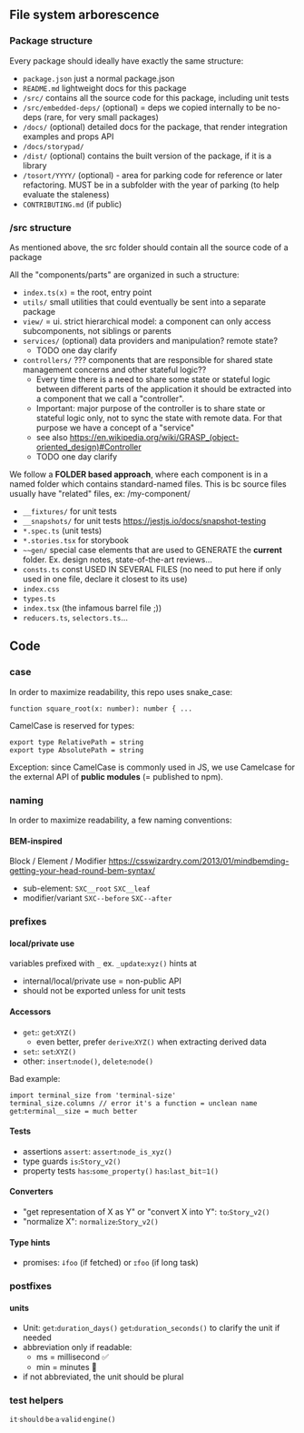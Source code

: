 

## File system arborescence

### Package structure
Every package should ideally have exactly the same structure:
* `package.json` just a normal package.json
* `README.md` lightweight docs for this package
* `/src/` contains all the source code for this package, including unit tests
* `/src/embedded-deps/` (optional) = deps we copied internally to be no-deps (rare, for very small packages)
* `/docs/` (optional) detailed docs for the package, that render integration examples and props API
* `/docs/storypad/` 
* `/dist/` (optional) contains the built version of the package, if it is a library
* `/tosort/YYYY/` (optional) - area for parking code for reference or later refactoring. MUST be in a subfolder with the year of parking (to help evaluate the staleness)
* `CONTRIBUTING.md` (if public)


### /src structure
As mentioned above, the src folder should contain all the source code of a package


All the "components/parts" are organized in such a structure:
- `index.ts(x)` = the root, entry point
- `utils/` small utilities that could eventually be sent into a separate package
- `view/` = ui. strict hierarchical model: a component can only access subcomponents, not siblings or parents
- `services/` (optional) data providers and manipulation? remote state?
  - TODO one day clarify
- `controllers/` ??? components that are responsible for shared state management concerns and other stateful logic??
  - Every time there is a need to share some state or stateful logic between different parts of the application it should be extracted into a component that we call a "controller".
  - Important: major purpose of the controller is to share state or stateful logic only, not to sync the state with remote data. For that purpose we have a concept of a "service"
  - see also https://en.wikipedia.org/wiki/GRASP_(object-oriented_design)#Controller
  - TODO one day clarify


We follow a **FOLDER based approach**, where each component is in a named folder which contains standard-named files.
This is bc source files usually have "related" files, ex:
/my-component/
- `__fixtures/` for unit tests
- `__snapshots/` for unit tests https://jestjs.io/docs/snapshot-testing
- `*.spec.ts` (unit tests)
- `*.stories.tsx` for storybook
- `~~gen/` special case elements that are used to GENERATE the **current** folder. Ex. design notes, state-of-the-art reviews...
- `consts.ts` const USED IN SEVERAL FILES (no need to put here if only used in one file, declare it closest to its use)
- `index.css`
- `types.ts`
- `index.tsx` (the infamous barrel file ;))
- `reducers.ts`, `selectors.ts`...


## Code

### case
In order to maximize readability, this repo uses snake_case:
```
function square_root(x: number): number { ...
```

CamelCase is reserved for types:
```
export type RelativePath = string
export type AbsolutePath = string
```

Exception: since CamelCase is commonly used in JS,
we use Camelcase for the external API of **public modules** (= published to npm).


### naming
In order to maximize readability, a few naming conventions:

#### BEM-inspired
Block / Element / Modifier
https://csswizardry.com/2013/01/mindbemding-getting-your-head-round-bem-syntax/

* sub-element: `SXC__root` `SXC__leaf`
* modifier/variant `SXC--before`  `SXC--after`


### prefixes

#### local/private use
variables prefixed with `_` ex. `_updateꓽxyz()` hints at
- internal/local/private use = non-public API
- should not be exported unless for unit tests

#### Accessors
* `getꓽ`: `getꓽXYZ()`
  * even better, prefer `deriveꓽXYZ()` when extracting derived data 
* `setꓽ`: `setꓽXYZ()`
* other: `insertꓽnode()`, `deleteꓽnode()`

Bad example:
```
import terminal_size from 'terminal-size'
terminal_size.columns // error it's a function = unclean name
getꓽterminal__size = much better
```

#### Tests
* assertions `assert`: `assertꓽnode_is_xyz()`
* type guards `isꓽStory‿v2()`
* property tests `hasꓽsome_property()` `hasꓽlast_bitꘌ1()`

#### Converters

* "get representation of X as Y" or "convert X into Y": `toꓽStory‿v2()`
* "normalize X": `normalizeꓽStory‿v2()`

#### Type hints
* promises: `ↆfoo` (if fetched) or `ೱfoo` (if long task)

### postfixes

#### units
* Unit: `getꓽduration‿days()` `getꓽduration‿seconds()` to clarify the unit if needed
* abbreviation only if readable:
  * ms = millisecond ✅
  * min = minutes 🚫
* if not abbreviated, the unit should be plural

### test helpers

`itᐧshouldᐧbeᐧaᐧvalidᐧengine()`
